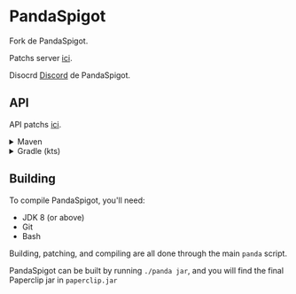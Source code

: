 # PandaSpigot

Fork de PandaSpigot.

Patchs server [ici](./patches/).

Disocrd [Discord](https://discord.gg/m6vCCX6Hvr) de PandaSpigot.

## API
API patchs [ici](./patches/api/).
<details>
<summary>Maven</summary>

```xml
<repositories>
    <repository>
        <id>hpfxd-repo</id>
        <url>https://repo.hpfxd.com/releases/</url>
    </repository>
</repositories>

<dependencies>
    <dependency>
        <groupId>com.hpfxd.pandaspigot</groupId>
        <artifactId>pandaspigot-api</artifactId>
        <version>1.8.8-R0.1-SNAPSHOT</version>
        <scope>provided</scope>
    </dependency>
</dependencies>
```
</details>

<details>
<summary>Gradle (kts)</summary>

```kotlin
repositories {
    mavenCentral()
    maven(url = "https://repo.hpfxd.com/releases/")
}

dependencies {
    compileOnly("com.hpfxd.pandaspigot:pandaspigot-api:1.8.8-R0.1-SNAPSHOT")
}
```
</details>

## Building
To compile PandaSpigot, you'll need:
- JDK 8 (or above)
- Git
- Bash

Building, patching, and compiling are all done through the main `panda` script.

PandaSpigot can be built by running `./panda jar`, and you will find the final Paperclip jar in `paperclip.jar`
